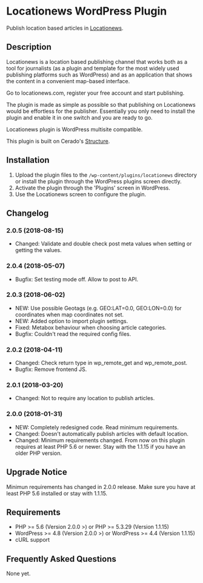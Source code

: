 # Locationews WordPress Plugin

Publish location based articles in [Locationews](https://www.locationews.com).

## Description

Locationews is a location based publishing channel that works both as a tool for journalists (as a plugin and template for the most widely used publishing platforms such as WordPress) and as an application that shows the content in a convenient map-based interface.

Go to locationews.com, register your free account and start publishing.

The plugin is made as simple as possible so that publishing on Locationews would be effortless for the publisher. Essentially you only need to install the plugin and enable it in one switch and you are ready to go.

Locationews plugin is WordPress multisite compatible.

This plugin is built on Cerado's [Structure](https://github.com/cedaro/structure).

## Installation

1. Upload the plugin files to the `/wp-content/plugins/locationews` directory or install the plugin through the WordPress plugins screen directly.
2. Activate the plugin through the 'Plugins' screen in WordPress.
3. Use the Locationews screen to configure the plugin.

## Changelog

### 2.0.5 (2018-08-15)
* Changed:	Validate and double check post meta values when setting or getting the values.

### 2.0.4 (2018-05-07)
* Bugfix:   Set testing mode off. Allow to post to API.

### 2.0.3 (2018-06-02)
* NEW:  Use possible Geotags (e.g. GEO:LAT=0.0, GEO:LON=0.0) for coordinates when map coordinates not set.
* NEW:  Added option to import plugin settings.
* Fixed:    Metabox behaviour when choosing article categories.
* Bugfix:   Couldn't read the required config files.

### 2.0.2 (2018-04-11)
* Changed:	Check return type in wp_remote_get and wp_remote_post.
* Bugfix: Remove frontend JS.

### 2.0.1 (2018-03-20)
* Changed:	Not to require any location to publish articles.

### 2.0.0 (2018-01-31)
* NEW:  Completely redesigned code. Read minimum requirements.
* Changed:  Doesn't automatically publish articles with default location.
* Changed:  Minimum requirements changed. From now on this plugin requires at least PHP 5.6 or newer. Stay with the 1.1.15 if you have an older PHP version.

## Upgrade Notice
Minimun requirements has changed in 2.0.0 release. Make sure you have at least PHP 5.6 installed or stay with 1.1.15.

## Requirements
* PHP >= 5.6 (Version 2.0.0 >) or PHP >= 5.3.29 (Version 1.1.15)
* WordPress >= 4.8 (Version 2.0.0 >) or WordPress >= 4.4 (Version 1.1.15)
* cURL support

## Frequently Asked Questions
None yet.
